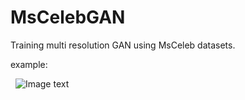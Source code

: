 # MsCelebGAN

Training multi resolution GAN using MsCeleb datasets.

example:

   ![Image text](https://github.com/SeuTao/MsCelebGAN/resources/results.png)



 

